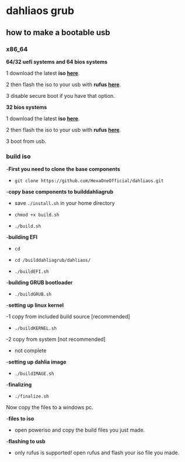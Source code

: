 # dahliaos grub

## how to make a bootable usb

### x86_64

**64/32 uefi systems and 64 bios systems**

1 download the latest **iso [here](https://github.com/HexaOneOfficial/dahliaos/releases/download/200630_2/DahliaOS200630_2.iso)**. 

2 then flash the iso to your usb with **rufus [here](https://rufus.ie/)**.

3 disable secure boot if you have that option.
 

**32 bios systems**

1 download the latest **iso [here](https://github.com/HexaOneOfficial/dahliaos/releases/download/200630_2/DahliaOS200630_2.32bit.iso)**.

2 then flash the iso to your usb with **rufus [here](https://rufus.ie/)**.

3 boot from usb.

### build iso

-**First you need to clone the base components**
 
 - `git clone https://github.com/HexaOneOfficial/dahliaos.git` 

-**copy base components to builddahliagrub**

- save `./install.sh` in your home directory

- `chmod +x build.sh` 

- `./build.sh`

-**building EFI**  

- `cd`

- `cd /builddahliagrub/dahliaos/` 

- `./buildEFI.sh`

-**building GRUB bootloader** 

- `./buildGRUB.sh`

-**setting up linux kernel** 
 
 -1 copy from included build source [recommended]     
 
 - `./buildKERNEL.sh`
 
 -2 copy from system [not recommended]    
   - not complete  

-**setting up dahlia image** 
 
 - `./buildIMAGE.sh`

-**finalizing** 
 
 - `./finalize.sh`

Now copy the files to a windows pc.

-**files to iso** 

- open poweriso and copy the build files you just made. 

-**flashing to usb** 

- only rufus is supported! open rufus and flash your iso file you made. 

